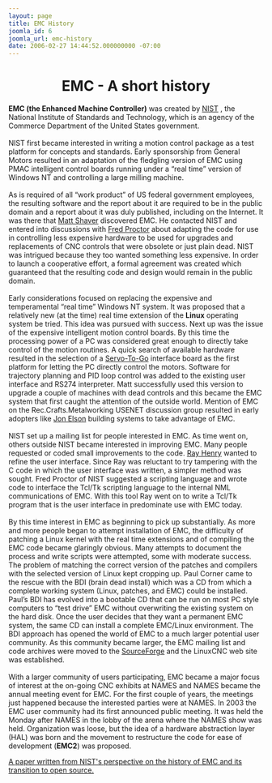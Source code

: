 ```yaml
---
layout: page
title: EMC History
joomla_id: 6
joomla_url: emc-history
date: 2006-02-27 14:44:52.000000000 -07:00
---
```

<h1 align="center">EMC - A short history </h1> <p><strong>EMC (the Enhanced Machine Controller)</strong> was created by <a title="Nist" href="http://www.nist.gov/">NIST</a> , the National Institute of Standards and Technology, which is an agency of the Commerce Department of the United States government.<br /> <br /> NIST first became interested in writing a motion control package as a test platform for concepts and standards. Early sponsorship from General Motors resulted in an adaptation of the fledgling version of EMC using PMAC intelligent control boards running under a &ldquo;real time&rdquo; version of Windows NT and controlling a large milling machine.<br /> <br /> As is required of all &ldquo;work product&rdquo; of US federal government employees, the resulting software and the report about it are required to be in the public domain and a report about it was duly published, including on the Internet. It was there that <u>Matt Shaver</u> discovered EMC. He contacted NIST and entered into discussions with <u>Fred Proctor</u> about adapting the code for use in controlling less expensive hardware to be used for upgrades and replacements of CNC controls that were obsolete or just plain dead. NIST was intrigued because they too wanted something less expensive. In order to launch a cooperative effort, a formal agreement was created which guaranteed that the resulting code and design would remain in the public domain.<br /> <br /> Early considerations focused on replacing the expensive and temperamental &ldquo;real time&rdquo; Windows NT system. It was proposed that a relatively new (at the time) real time extension of the <strong>Linux</strong> operating system be tried. This idea was pursued with success. Next up was the issue of the expensive intelligent motion control boards. By this time the processing power of a PC was considered great enough to directly take control of the motion routines. A quick search of available hardware resulted in the selection of a <a target="_blank" href="http://www.servotogo.com/">Servo-To-Go</a> interface board as the first platform for letting the PC directly control the motors. Software for trajectory planning and PID loop control was added to the existing user interface and RS274 interpreter. Matt successfully used this version to upgrade a couple of machines with dead controls and this became the EMC system that first caught the attention of the outside world. Mention of EMC on the Rec.Crafts.Metalworking USENET discussion group resulted in early adopters like <u>Jon Elson</u> building systems to take advantage of EMC.<br /> <br /> NIST set up a mailing list for people interested in EMC. As time went on, others outside NIST became interested in improving EMC. Many people requested or coded small improvements to the code. <u>Ray Henry</u> wanted to refine the user interface. Since Ray was reluctant to try tampering with the C code in which the user interface was written, a simpler method was sought. Fred Proctor of NIST suggested a scripting language and wrote code to interface the Tcl/Tk scripting language to the internal NML communications of EMC. With this tool Ray went on to write a Tcl/Tk program that is the user interface in predominate use with EMC today.<br /> <br /> By this time interest in EMC as beginning to pick up substantially. As more and more people began to attempt installation of EMC, the difficulty of patching a Linux kernel with the real time extensions and of compiling the EMC code became glaringly obvious. Many attempts to document the process and write scripts were attempted, some with moderate success. The problem of matching the correct version of the patches and compilers with the selected version of Linux kept cropping up. Paul Corner came to the rescue with the BDI (brain dead install) which was a CD from which a complete working system (Linux, patches, and EMC) could be installed. Paul&rsquo;s BDI has evolved into a bootable CD that can be run on most PC style computers to &ldquo;test drive&rdquo; EMC without overwriting the existing system on the hard disk. Once the user decides that they want a permanent EMC system, the same CD can install a complete EMC/Linux environment. The BDI approach has opened the world of EMC to a much larger potential user community. As this community became larger, the EMC mailing list and code archives were moved to the <a target="_blank" href="http://www.sourceforge.net/projects/emc/">SourceForge</a>  and the LinuxCNC web site was established.<br /> <br /> With a larger community of users participating, EMC became a major focus of interest at the on-going CNC exhibits at NAMES and NAMES became the annual meeting event for EMC. For the first couple of years, the meetings just happened because the interested parties were at NAMES. In 2003 the EMC user community had its first announced public meeting. It was held the Monday after NAMES in the lobby of the arena where the NAMES show was held. Organization was loose, but the idea of a hardware abstraction layer (HAL) was born and the movement to restructure the code for ease of development (<strong>EMC2</strong>) was proposed.<br /> </p>

<a href="http://www.isd.mel.nist.gov/documents/shackleford/4191_05.pdf">A paper written from NIST's perspective on the history of EMC and its transition to open source.</a>
